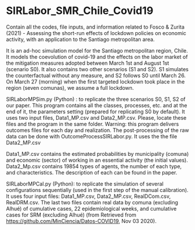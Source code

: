 # SIRLabor_SMR_Chile_Covid19
Contain all the codes, file inputs, and information related to Fosco &amp; Zurita (2021) - Assessing the short-run effects of lockdown policies on economic activity, with an application to the Santiago metropolitan area.

It is an ad-hoc simulation model for the Santiago metropolitan region, Chile. It models the coevolution of covid-19 and the effects on the labor market of the mitigation measures adopted between March 1st and August 1st (scenario S0). It also contains two other scenarios (S1 and S2). S1 simulates the counterfactual without any measure, and S2 follows S0 until March 26. On March 27 (morning) when the first targeted lockdown took place in the region (seven comunas), we assume a full lockdown.

SIRLaborMPSim.py  (Python) : to replicate the three scenarios S0, S1, S2 of our paper.
This program contains all the classes, processes, etc. and at the end of it, the parameters setting (prepared for replicating S0 by default).
It uses two input files, Data1_MP.csv and Data2_MP.csv. Please, locate these files and the program in the same folder.
Warning: this program delivers outcomes files for each day and realization. 
The post-processing of the raw data can be done with OutcomeProcessSIRLabor.py. It uses the the file Data2_MP.csv 

Data1_MP.csv contains the estimated probabilities by municipality (comuna) and economic (sector) of working in an essential activity (the initial values).
Data2_Mp.csv contains 19854 types of agents, the number of each type, and characteristics. The description of each can be found in the paper. 

SIRLaborMPCal.py (Python): to replicate the simulation of several configurations sequentially (used in the first step of the manual calibration).
It uses four input files: Data1_MP.csv, Data2_MP.csv, RealDCom.csv, RealDRM.csv. The last two files contain real data by comuna (excluding Alhué) 
of cumulative cases, 22 epidemiological weeks, and cumulative cases for SRM (excluding Alhué) (from Retrieved from https://github.com/MinCiencia/Datos-COVID19, Nov 03 2020).

